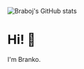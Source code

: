 ![Braboj's GitHub stats](https://github-readme-stats.vercel.app/api?username=braboj)

# Hi! :wave:
I'm Branko.

